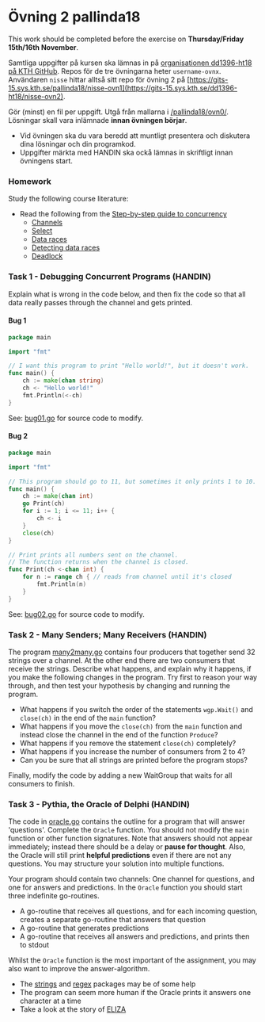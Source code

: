 # Övning 2 pallinda18

This work should be completed before the exercise on **Thursday/Friday 15th/16th November**.

Samtliga uppgifter på kursen ska lämnas in på
[organisationen dd1396-ht18 på KTH GitHub](https://gits-15.sys.kth.se/dd1396-ht18).
Repos för de tre övningarna heter `username-ovnx`.
Användaren `nisse` hittar alltså sitt repo för övning 2 på
[https://gits-15.sys.kth.se/pallinda18/nisse-ovn1](https://gits-15.sys.kth.se/dd1396-ht18/nisse-ovn2).

Gör (minst) en fil per uppgift. Utgå från mallarna i
[/pallinda18/ovn0/](https://github.com/yourbasic/pallinda18/tree/master/ovn0).
Lösningar skall vara inlämnade **innan övningen börjar**.

- Vid övningen ska du vara beredd att muntligt presentera och diskutera dina lösningar och din programkod.
- Uppgifter märkta med HANDIN ska ockå lämnas in skriftligt innan övningens start.

### Homework
Study the following course literature:

- Read the following from the [Step-by-step guide to concurrency](http://yourbasic.org/golang/concurrent-programming/)
  - [Channels](http://yourbasic.org/golang/channels-explained/)
  - [Select](http://yourbasic.org/golang/select-explained/)
  - [Data races](http://yourbasic.org/golang/data-races-explained/)
  - [Detecting data races](http://yourbasic.org/golang/detect-data-races/)
  - [Deadlock](http://yourbasic.org/golang/detect-deadlock/)

### Task 1 - Debugging Concurrent Programs (HANDIN)

Explain what is wrong in the code below, and then fix the code so that all data really passes
through the channel and gets printed.

#### Bug 1
```Go
package main

import "fmt"

// I want this program to print "Hello world!", but it doesn't work.
func main() {
    ch := make(chan string)
    ch <- "Hello world!"
    fmt.Println(<-ch)
}
```
See: [bug01.go](code/bug01.go) for source code to modify.

#### Bug 2
```Go
package main

import "fmt"

// This program should go to 11, but sometimes it only prints 1 to 10.
func main() {
    ch := make(chan int)
    go Print(ch)
    for i := 1; i <= 11; i++ {
        ch <- i
    }
    close(ch)
}

// Print prints all numbers sent on the channel.
// The function returns when the channel is closed.
func Print(ch <-chan int) {
    for n := range ch { // reads from channel until it's closed
        fmt.Println(n)
    }
}
```
See: [bug02.go](code/bug02.go) for source code to modify.

### Task 2 - Many Senders; Many Receivers (HANDIN)

The program [many2many.go](code/many2many.go) contains four producers that together send 32 strings over a channel.
At the other end there are two consumers that receive the strings.
Describe what happens, and explain why it happens, if you make the following changes in the program.
Try first to reason your way through, and then test your hypothesis by changing and running the program.

* What happens if you switch the order of the statements `wgp.Wait()` and `close(ch)` in the end of the `main` function?
* What happens if you move the `close(ch)` from the `main` function and instead close the channel in the end of the function `Produce`?
* What happens if you remove the statement `close(ch)` completely?
* What happens if you increase the number of consumers from 2 to 4?
* Can you be sure that all strings are printed before the program stops?

Finally, modify the code by adding a new WaitGroup that waits for all consumers to finish.

### Task 3 - Pythia, the Oracle of Delphi (HANDIN)

The code in [oracle.go](code/oracle.go) contains the outline for a program that will answer 'questions'.
Complete the `Oracle` function.  You should not modify the `main` function or other function signatures.
Note that answers should not appear immediately; instead there should be a delay or **pause for thought**. 
Also, the Oracle will still print **helpful predictions** even if there are not any questions.
You may structure your solution into multiple functions.

Your program should contain two channels: One channel for questions, and one for answers and predictions.
In the `Oracle` function you should start three indefinite go-routines.

* A go-routine that receives all questions, and for each incoming question, creates a separate go-routine that answers that question
* A go-routine that generates predictions
* A go-routine that receives all answers and predictions, and prints then to stdout

Whilst the `Oracle` function is the most important of the assignment, you may also want to improve the answer-algorithm.

* The [strings](https://golang.org/pkg/strings/) and [regex](https://golang.org/pkg/regexp/) packages may be of some help
* The program can seem more human if the Oracle prints it answers one character at a time
* Take a look at the story of [ELIZA](https://en.wikipedia.org/wiki/ELIZA)
